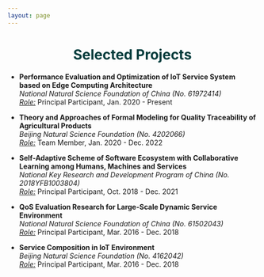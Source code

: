 ```yaml
---
layout: page
---
```


<h1 style="text-align: center;color: #003c3c;">Selected Projects</h1>

<ul>

<li><p>
<b>Performance Evaluation and Optimization of IoT Service System based on Edge Computing Architecture</b><br>
<i>National Natural Science Foundation of China (No. 61972414)</i><br><u><i>Role:</i></u> Principal Participant, Jan. 2020 - Present
</p></li>

<li><p>
<b>Theory and Approaches of Formal Modeling for Quality Traceability of Agricultural Products</b><br>
<i>Beijing Natural Science Foundation (No. 4202066)</i><br><u><i>Role:</i></u> Team Member, Jan. 2020 - Dec. 2022
</p></li>

<li><p>
<b>Self-Adaptive Scheme of Software Ecosystem with Collaborative Learning among Humans, Machines and Services</b><br><i>National Key Research and Development Program of China (No. 2018YFB1003804)</i><br><u><i>Role:</i></u> Principal Participant, Oct. 2018 - Dec. 2021<br>
</p></li>

<li><p>
<b>QoS Evaluation Research for Large-Scale Dynamic Service Environment</b><br><i>National Natural Science Foundation of China (No. 61502043)</i><br><u><i>Role:</i></u> Principal Participant, Mar. 2016 - Dec. 2018<br>
</p></li>

<li><p>
<b>Service Composition in IoT Environment</b><br><i>Beijing Natural Science Foundation (No. 4162042)</i><br><u><i>Role:</i></u> Principal Participant, Mar. 2016 - Dec. 2018<br>
</p></li>

</ul>
  